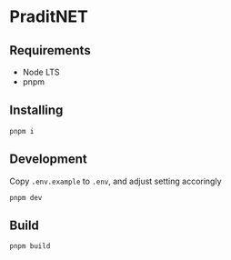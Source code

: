 PraditNET
===

Requirements
---

- Node LTS
- pnpm

Installing
---

```
pnpm i
```

Development
---

Copy `.env.example` to `.env`, and adjust setting accoringly

```
pnpm dev
```

Build
---

```
pnpm build
```
